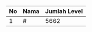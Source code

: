 | No | Nama            | Jumlah Level |
|----|-----------------|--------------|
| 1  | #    |    5662        |

